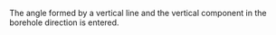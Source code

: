 The angle formed by a vertical line and the vertical component in the borehole direction is entered.
